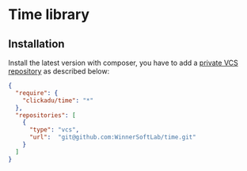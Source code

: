 # Time library

Installation
---

Install the latest version with composer, you have to add a [private VCS repository](https://getcomposer.org/doc/05-repositories.md#using-private-repositories) as described below:

```json
{
  "require": {
    "clickadu/time": "*"
  },
  "repositories": [
    {
      "type": "vcs",
      "url":  "git@github.com:WinnerSoftLab/time.git"
    }
  ]
}
```
